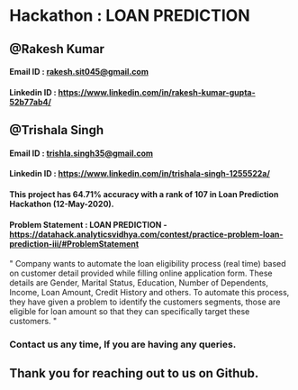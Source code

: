 # Hackathon : LOAN PREDICTION 
## @Rakesh Kumar

#### Email ID : rakesh.sit045@gmail.com
#### Linkedin ID : https://www.linkedin.com/in/rakesh-kumar-gupta-52b77ab4/

## @Trishala Singh 

#### Email ID : trishla.singh35@gmail.com
#### Linkedin ID : https://www.linkedin.com/in/trishala-singh-1255522a/ 


#### This project has 64.71% accuracy with a rank of 107 in Loan Prediction Hackathon (12-May-2020).
#### Problem Statement : LOAN PREDICTION - https://datahack.analyticsvidhya.com/contest/practice-problem-loan-prediction-iii/#ProblemStatement
" Company wants to automate the loan eligibility process (real time) based on customer detail provided while filling online application form. 
These details are Gender, Marital Status, Education, Number of Dependents, Income, Loan Amount, Credit History and others. 
To automate this process, they have given a problem to identify the customers segments, those are eligible for loan
amount so that they can specifically target these customers. "
### Contact us any time, If you are having any queries.

## Thank you for reaching out to us on Github. 

